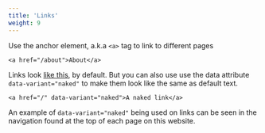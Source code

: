```yaml
---
title: 'Links'
weight: 9
---
```


Use the anchor element, a.k.a `<a>` tag to link to different pages

```
<a href="/about">About</a>
```

Links look [like this](/), by default. But you can also use use the data attribute `data-variant="naked"` to make them look like the same as default text.

```
<a href="/" data-variant="naked">A naked link</a>
```

An example of `data-variant="naked"` being used on links can be seen in the navigation found at the top of each page on this website.